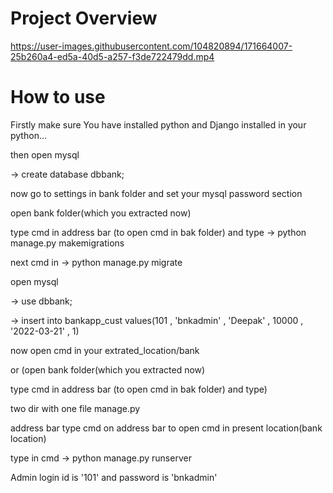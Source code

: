 # Project Overview

https://user-images.githubusercontent.com/104820894/171664007-25b260a4-ed5a-40d5-a257-f3de722479dd.mp4

# How to use

Firstly make sure You have installed python and Django installed in your python...

then open mysql

-> create database dbbank;

now go to settings in bank folder and set your mysql password section

open bank folder(which you extracted now)

type cmd in address bar (to open cmd in bak folder) and type -> python manage.py makemigrations

next cmd in -> python manage.py migrate

open mysql

-> use dbbank;

-> insert into bankapp_cust values(101 , 'bnkadmin' , 'Deepak' , 10000 , '2022-03-21' , 1)

now open cmd in your extrated_location/bank

or (open bank folder(which you extracted now)

type cmd in address bar (to open cmd in bak folder) and type)

two dir with one file manage.py

address bar type cmd on address bar to open cmd in present location(bank location)

type in cmd -> python manage.py runserver


Admin login id is '101' and password is 'bnkadmin'
